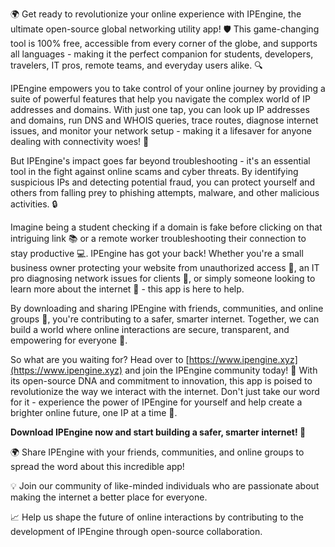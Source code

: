 🌍 Get ready to revolutionize your online experience with IPEngine, the ultimate open-source global networking utility app! 🛡️ This game-changing tool is 100% free, accessible from every corner of the globe, and supports all languages - making it the perfect companion for students, developers, travelers, IT pros, remote teams, and everyday users alike. 🔍

IPEngine empowers you to take control of your online journey by providing a suite of powerful features that help you navigate the complex world of IP addresses and domains. With just one tap, you can look up IP addresses and domains, run DNS and WHOIS queries, trace routes, diagnose internet issues, and monitor your network setup - making it a lifesaver for anyone dealing with connectivity woes! 📡

But IPEngine's impact goes far beyond troubleshooting - it's an essential tool in the fight against online scams and cyber threats. By identifying suspicious IPs and detecting potential fraud, you can protect yourself and others from falling prey to phishing attempts, malware, and other malicious activities. 🔒

Imagine being a student checking if a domain is fake before clicking on that intriguing link 📚 or a remote worker troubleshooting their connection to stay productive 💻. IPEngine has got your back! Whether you're a small business owner protecting your website from unauthorized access 🏢, an IT pro diagnosing network issues for clients 🔧, or simply someone looking to learn more about the internet 🤔 - this app is here to help.

By downloading and sharing IPEngine with friends, communities, and online groups 💬, you're contributing to a safer, smarter internet. Together, we can build a world where online interactions are secure, transparent, and empowering for everyone 🌟.

So what are you waiting for? Head over to [https://www.ipengine.xyz](https://www.ipengine.xyz) and join the IPEngine community today! 🚀 With its open-source DNA and commitment to innovation, this app is poised to revolutionize the way we interact with the internet. Don't just take our word for it - experience the power of IPEngine for yourself and help create a brighter online future, one IP at a time 💪.

**Download IPEngine now and start building a safer, smarter internet! 🎉**

🌍 Share IPEngine with your friends, communities, and online groups to spread the word about this incredible app!

💡 Join our community of like-minded individuals who are passionate about making the internet a better place for everyone.

📈 Help us shape the future of online interactions by contributing to the development of IPEngine through open-source collaboration.